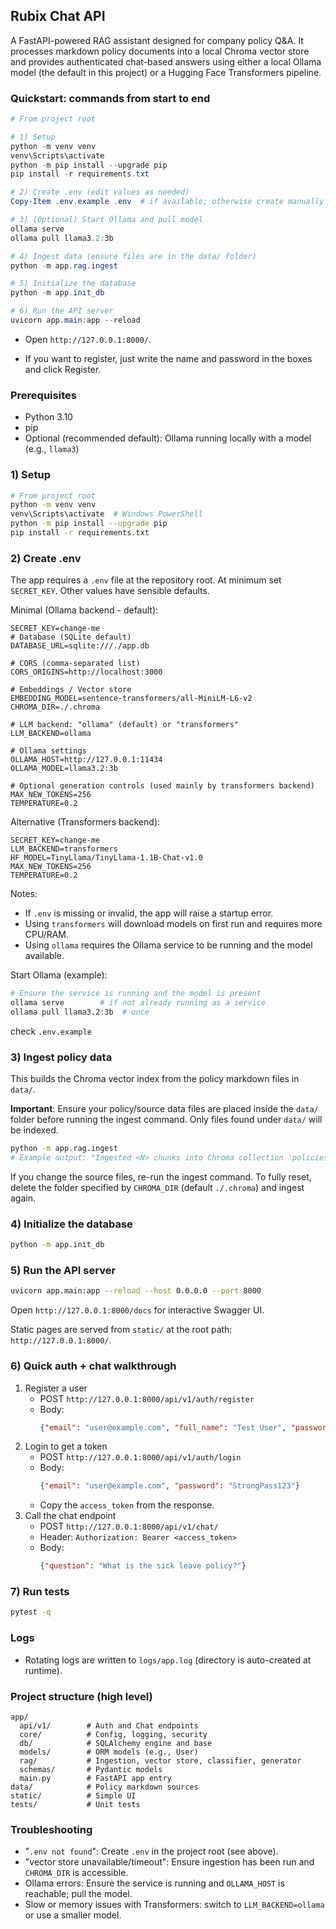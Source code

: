 ## Rubix Chat API

A FastAPI-powered RAG assistant designed for company policy Q&A. It processes markdown policy documents into a local Chroma vector store and provides authenticated chat-based answers using either a local Ollama model (the default in this project) or a Hugging Face Transformers pipeline.

### Quickstart: commands from start to end
```powershell
# From project root

# 1) Setup
python -m venv venv
venv\Scripts\activate
python -m pip install --upgrade pip
pip install -r requirements.txt

# 2) Create .env (edit values as needed)
Copy-Item .env.example .env  # if available; otherwise create manually

# 3) (Optional) Start Ollama and pull model
ollama serve
ollama pull llama3.2:3b

# 4) Ingest data (ensure files are in the data/ folder)
python -m app.rag.ingest

# 5) Initialize the database
python -m app.init_db

# 6) Run the API server
uvicorn app.main:app --reload
```

- Open `http://127.0.0.1:8000/`.

- If you want to register, just write the name and password in the boxes and click Register.


### Prerequisites
- Python 3.10
- pip
- Optional (recommended default): Ollama running locally with a model (e.g., `llama3`)

### 1) Setup
```bash
# From project root
python -m venv venv
venv\Scripts\activate  # Windows PowerShell
python -m pip install --upgrade pip
pip install -r requirements.txt
```

### 2) Create .env
The app requires a `.env` file at the repository root. At minimum set `SECRET_KEY`. Other values have sensible defaults.

Minimal (Ollama backend - default):
```env
SECRET_KEY=change-me
# Database (SQLite default)
DATABASE_URL=sqlite:///./app.db

# CORS (comma-separated list)
CORS_ORIGINS=http://localhost:3000

# Embeddings / Vector store
EMBEDDING_MODEL=sentence-transformers/all-MiniLM-L6-v2
CHROMA_DIR=./.chroma

# LLM backend: "ollama" (default) or "transformers"
LLM_BACKEND=ollama

# Ollama settings
OLLAMA_HOST=http://127.0.0.1:11434
OLLAMA_MODEL=llama3.2:3b

# Optional generation controls (used mainly by transformers backend)
MAX_NEW_TOKENS=256
TEMPERATURE=0.2
```

Alternative (Transformers backend):
```env
SECRET_KEY=change-me
LLM_BACKEND=transformers
HF_MODEL=TinyLlama/TinyLlama-1.1B-Chat-v1.0
MAX_NEW_TOKENS=256
TEMPERATURE=0.2
```

Notes:
- If `.env` is missing or invalid, the app will raise a startup error.
- Using `transformers` will download models on first run and requires more CPU/RAM.
- Using `ollama` requires the Ollama service to be running and the model available.

Start Ollama (example):
```bash
# Ensure the service is running and the model is present
ollama serve        # if not already running as a service
ollama pull llama3.2:3b  # once
```

check `.env.example`

### 3) Ingest policy data
This builds the Chroma vector index from the policy markdown files in `data/`.

**Important**: Ensure your policy/source data files are placed inside the `data/` folder before running the ingest command. Only files found under `data/` will be indexed.
```bash
python -m app.rag.ingest
# Example output: "Ingested <N> chunks into Chroma collection 'policies'"
```
If you change the source files, re-run the ingest command. To fully reset, delete the folder specified by `CHROMA_DIR` (default `./.chroma`) and ingest again.

### 4) Initialize the database
```bash
python -m app.init_db
```

### 5) Run the API server
```bash
uvicorn app.main:app --reload --host 0.0.0.0 --port 8000
```
Open `http://127.0.0.1:8000/docs` for interactive Swagger UI.

Static pages are served from `static/` at the root path: `http://127.0.0.1:8000/`.

### 6) Quick auth + chat walkthrough
1. Register a user
   - POST `http://127.0.0.1:8000/api/v1/auth/register`
   - Body:
     ```json
     {"email": "user@example.com", "full_name": "Test User", "password": "StrongPass123"}
     ```
2. Login to get a token
   - POST `http://127.0.0.1:8000/api/v1/auth/login`
   - Body:
     ```json
     {"email": "user@example.com", "password": "StrongPass123"}
     ```
   - Copy the `access_token` from the response.
3. Call the chat endpoint
   - POST `http://127.0.0.1:8000/api/v1/chat/`
   - Header: `Authorization: Bearer <access_token>`
   - Body:
     ```json
     {"question": "What is the sick leave policy?"}
     ```

### 7) Run tests
```bash
pytest -q
```

### Logs
- Rotating logs are written to `logs/app.log` (directory is auto-created at runtime).

### Project structure (high level)
```
app/
  api/v1/        # Auth and Chat endpoints
  core/          # Config, logging, security
  db/            # SQLAlchemy engine and base
  models/        # ORM models (e.g., User)
  rag/           # Ingestion, vector store, classifier, generator
  schemas/       # Pydantic models
  main.py        # FastAPI app entry
data/            # Policy markdown sources
static/          # Simple UI
tests/           # Unit tests
```

### Troubleshooting
- "`.env not found`": Create `.env` in the project root (see above).
- "vector store unavailable/timeout": Ensure ingestion has been run and `CHROMA_DIR` is accessible.
- Ollama errors: Ensure the service is running and `OLLAMA_HOST` is reachable; pull the model.
- Slow or memory issues with Transformers: switch to `LLM_BACKEND=ollama` or use a smaller model.

